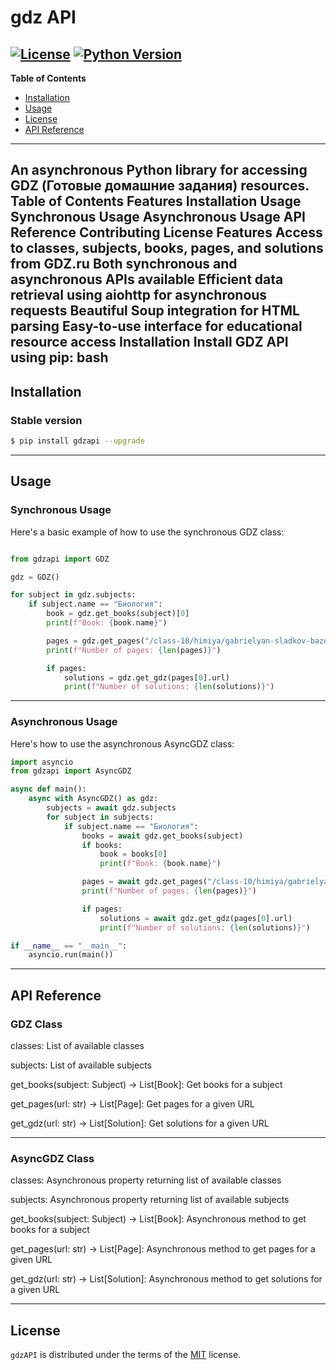 # gdz API
[![License](https://img.shields.io/badge/License-MIT-blue.svg)](https://opensource.org/licenses/MIT)
[![Python Version](https://img.shields.io/badge/python-3.9%20%7C%203.10%20%7C%203.11-blue)](https://www.python.org/downloads/release/python-391/)
-----
**Table of Contents**

- [Installation](#installation)
- [Usage](#usage)
- [License](#license)
- [API Reference](#api-reference)
-----
An asynchronous Python library for accessing GDZ (Готовые домашние задания) resources.
Table of Contents
Features
Installation
Usage
Synchronous Usage
Asynchronous Usage
API Reference
Contributing
License
Features
Access to classes, subjects, books, pages, and solutions from GDZ.ru
Both synchronous and asynchronous APIs available
Efficient data retrieval using aiohttp for asynchronous requests
Beautiful Soup integration for HTML parsing
Easy-to-use interface for educational resource access
Installation
Install GDZ API using pip:
bash
-----
## Installation
### Stable version
```bash
$ pip install gdzapi --upgrade
```
-----
## Usage
### Synchronous Usage
Here's a basic example of how to use the synchronous GDZ class:
```python

from gdzapi import GDZ

gdz = GDZ()

for subject in gdz.subjects:
    if subject.name == "Биология":
        book = gdz.get_books(subject)[0]
        print(f"Book: {book.name}")

        pages = gdz.get_pages("/class-10/himiya/gabrielyan-sladkov-bazovij/")
        print(f"Number of pages: {len(pages)}")

        if pages:
            solutions = gdz.get_gdz(pages[0].url)
            print(f"Number of solutions: {len(solutions)}")
```
-----
### Asynchronous Usage
Here's how to use the asynchronous AsyncGDZ class:

```python
import asyncio
from gdzapi import AsyncGDZ

async def main():
    async with AsyncGDZ() as gdz:
        subjects = await gdz.subjects
        for subject in subjects:
            if subject.name == "Биология":
                books = await gdz.get_books(subject)
                if books:
                    book = books[0]
                    print(f"Book: {book.name}")

                pages = await gdz.get_pages("/class-10/himiya/gabrielyan-sladkov-bazovij/")
                print(f"Number of pages: {len(pages)}")

                if pages:
                    solutions = await gdz.get_gdz(pages[0].url)
                    print(f"Number of solutions: {len(solutions)}")

if __name__ == "__main__":
    asyncio.run(main())
```
-----
## API Reference


### GDZ Class

classes: List of available classes

subjects: List of available subjects

get_books(subject: Subject) -> List[Book]: Get books for a subject

get_pages(url: str) -> List[Page]: Get pages for a given URL

get_gdz(url: str) -> List[Solution]: Get solutions for a given URL

-----
### AsyncGDZ Class

classes: Asynchronous property returning list of available classes

subjects: Asynchronous property returning list of available subjects

get_books(subject: Subject) -> List[Book]: Asynchronous method to get books for a subject

get_pages(url: str) -> List[Page]: Asynchronous method to get pages for a given URL

get_gdz(url: str) -> List[Solution]: Asynchronous method to get solutions for a given URL

-----

## License

`gdzAPI` is distributed under the terms of the [MIT](https://spdx.org/licenses/MIT.html) license.